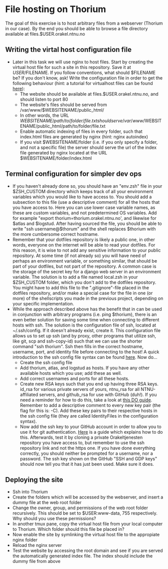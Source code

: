 # File hosting on Thorium

The goal of this exercise is to host arbitrary files from a webserver (Thorium in our case). By the end you should be able to browse a file directory available at files.$USER.orakel.ntnu.no

## Writing the virtal host configuration file
- Later in this task we will use nginx to host files. Start by creating the virtual host file for such a site in this repository. Save it at $USER/$FILENAME. If you follow conventions, what should $FILENAME be? If you don't know, ask! Write the configuration file in order to get the following behaviour (hint: a tutorial for virtualhost files can be found [here](https://www.digitalocean.com/community/tutorials/how-to-set-up-nginx-server-blocks-virtual-hosts-on-ubuntu-16-04)):
    - The website should be available at files.$USER.orakel.ntnu.no, and should listen to port 80
    - The website's files should be served from /var/www/$WEBSITENAME/public_html/
    - In other words, the URL $WEBSITENAME/path/to/folder/file.txt should serve /var/www/$WEBSITENAME/public_html/path/to/folder/file.txt
    - Enable automatic indexing of files in every folder, such that index.html files are generated by nginx (hint: nginx autoindex)
    - If you visit $WEBSITENAME/folder (i.e. if you only specify a folder, and not a specific file) the server should serve the url of the index file generated by nginx located at the URL $WEBSITENAME/folder/index.html

## Terminal configuration for simpler dev ops
- If you haven't already done so, you should have an "env.zsh" file in your $ZSH_CUSTOM directory which keeps track of all your environment variables which you would like to have access to. You should add a subsection to this file (use a descriptive comment) for all the hosts that you have access to. Here you can use lower case variable names, as these are custom variables, and not predetermined OS variables. Add for example "export thorium=thorium.orakel.ntnu.no', and likewise for $atlas and $logstud. After having sourced the file, you should be able to write "ssh username@$thorum" and the shell replaces $thorium with the more cumbersome correct hostname.
- Remember that your dotfiles repository is likely a public one, in other words, everyone on the internet will be able to read your dotfiles. For this reason, it is wise to not add any sensitive information to your public repository. At some time (if not already so) you will have need of perhaps an environment variable, or something similar, that should be part of your dotfiles, but not part of the repository. A common case is the storage of the secret key for a django web server in an environment variable. The solution is to add a file named local.zsh in your $ZSH_CUSTOM folder, which you don't add to the dotfiles repository. You might have to add this file to the ".gitignore"-file placed in the dotfiles repository, and/or make a special case for the file in one (or more) of the shellscripts you made in the previous project, depending on your specific implementation.
- While the approach described above has the benefit that in can be used in conjunction with arbitrary programs (i.e. ping $thorium), there is an even better solution for saving some time when connecting to different hosts with ssh. The solution is the configuration file of ssh, located at ~/.ssh/config. If it doesn't already exist, create it. This configuration file allows us to set up ssh (and by proxy, other programs that utilize ssh, like git, scp and ssh-copy-id) such that we can use the shorter command "ssh thorium". Ssh then fills in the correct hostname, username, port, and identity file before connecting to the host! A quick introduction to the ssh config file syntax can be found [here](http://nerderati.com/2011/03/17/simplify-your-life-with-an-ssh-config-file/). Now do...
    - Create the ssh config file
    - Add thorium, atlas, and logstud as hosts. If you have any other available hosts which you use; add these as well.
    - Add correct usernames and ports for all these hosts.
    - Create new RSA keys such that you end up having three RSA keys. id_rsa for various private servers of yours, ntnu_rsa for all NTNU-affiliated servers, and github_rsa for use with GitHub (duh!). If you need a reminder for how to do this, take a look at [this DO guide](https://www.digitalocean.com/community/tutorials/how-to-set-up-ssh-keys--2). Remember to add a descriptive comment to every new key pair (the flag for this is: -C). Add these key pairs to their respective hosts in the ssh config file (they are called IdentityFiles in the configuration syntax).
    - Now add the ssh key to your GitHub account in order to allow you to use it for git authentication. [Here](https://help.github.com/articles/adding-a-new-ssh-key-to-your-github-account/) is a guide which explains how to do this. Afterwards, test it by cloning a private Orakeltjenesten repository you have access to, but remember to use the ssh repository link and not the https one. If you have done everything correctly, you should neither be prompted for a username, nor a password. The ssh key shown on the GitHub "SSH and GDP keys" should now tell you that it has just been used. Make sure it does.

## Deploying the site
- Ssh into Thorium
- Create the folders which will be accessed by the webserver, and insert a dummy file at the web root folder
- Change the owner, group, and permissions of the web root folder recursively. This should be set to $USER:www-data, 755 respectively. Why should you use these permissions?
- In another tmux pane, copy the virtual host file from your local computer to Thorium. Which folder should this file be placed in?
- Now enable the site by symlinking the virtual host file to the appropiate nginx folder
- Reload the nginx server
- Test the website by accessing the root domain and see if you are served the automatically generated index file. The index should include the dummy file from above
